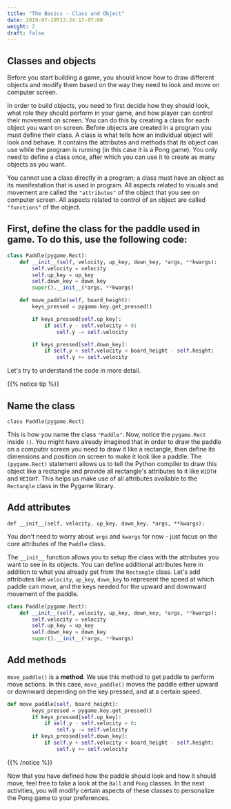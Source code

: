 ```yaml
---
title: "The Basics - Class and Object"
date: 2019-07-29T13:24:17-07:00
weight: 2
draft: false
---
```


## Classes and objects

Before you start building a game, you should know how to draw different objects and modify them based on the way they need to look and move on computer screen.

In order to build objects, you need to first decide how they should look, what role they should perform in your game, and how player can control their movement on screen. You can do this by creating a class for each object you want on screen.
Before objects are created in a program you must define their class. A class is what tells how an individual object will look and behave. It contains the attributes and methods that its object can use while the program is running (in this case it is a Pong game). You only need to define a class once, after which you can use it to create as many objects as you want.

You cannot use a class directly in a program; a class must have an object as its manifestation that is used in program.
All aspects related to visuals and movement are called the `"attributes"` of the object that you see on computer screen. 
All aspects related to control of an object are called `"functions"` of the object. 

## First, define the class for the paddle used in game. To do this, use the following code:

```python
class Paddle(pygame.Rect):
    def __init__(self, velocity, up_key, down_key, *args, **kwargs):
        self.velocity = velocity
        self.up_key = up_key
        self.down_key = down_key
        super().__init__(*args, **kwargs)

    def move_paddle(self, board_height):
        keys_pressed = pygame.key.get_pressed()

        if keys_pressed[self.up_key]:
            if self.y - self.velocity > 0:
                self.y -= self.velocity

        if keys_pressed[self.down_key]:
            if self.y + self.velocity < board_height - self.height:
                self.y += self.velocity
```

Let's try to understand the code in more detail.

{{% notice tip %}}

## Name the class

`class Paddle(pygame.Rect)`

This is how you name the class `"Paddle"`. Now, notice the `pygame.Rect` inside `()`. You might have already imagined that in order to draw the paddle on a computer screen you need to draw it like a rectangle, then define its dimensions and position on screen to make it look like a paddle. The `(pygame.Rect)` statement allows us to tell the Python compiler to draw this object like a rectangle and provide all rectangle's attributes to it like `WIDTH` and `HEIGHT`. This helps us make use of all attributes available to the `Rectangle` class in the Pygame library. 

## Add attributes

`def __init__(self, velocity, up_key, down_key, *args, **kwargs):`

You don't need to worry about `args` and `kwargs` for now - just focus on the core attributes of the `Paddle` class.

The `__init__` function allows you to setup the class with the attributes you want to see in its objects. You can define additional attributes here in addition to what you already get from the `Rectangle` class. Let's add attributes like `velocity`, `up_key`, `down_key` to represent the speed at which paddle can move, and the keys needed for the upward and downward movement of the paddle. 

```python
class Paddle(pygame.Rect):
    def __init__(self, velocity, up_key, down_key, *args, **kwargs):
        self.velocity = velocity
        self.up_key = up_key
        self.down_key = down_key
        super().__init__(*args, **kwargs)
```
## Add methods

`move_paddle()` is a **method**.  We use this method to get paddle to perform move actions. In this case, `move_paddle()` moves the paddle either upward or downward depending on the key pressed, and at a certain speed.

```python
def move_paddle(self, board_height):
        keys_pressed = pygame.key.get_pressed()
        if keys_pressed[self.up_key]:
            if self.y - self.velocity > 0:
                self.y -= self.velocity
        if keys_pressed[self.down_key]:
            if self.y + self.velocity < board_height - self.height:
                self.y += self.velocity
```

{{% /notice %}}

Now that you have defined how the paddle should look and how it should move, feel free to take a look at the `Ball` and `Pong` classes. In the next activities, you will modify certain aspects of these classes to personalize the Pong game to your preferences.
